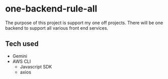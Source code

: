# one-backend-rule-all
The purpose of this project is support my one off projects. There will be one backend to support all various front end services.


## Tech used
- Gemini
- AWS CLI
    - Javascript SDK
    - axios
